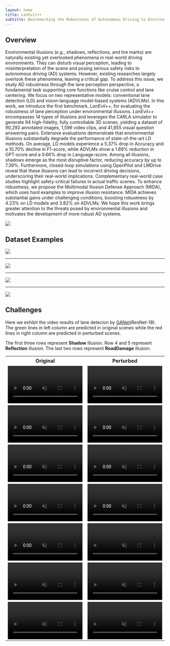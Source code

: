 ```yaml
---
layout: home
title: LanEvil++
subtitle: Benchmarking the Robustness of Autonomous Driving to Environmental Illusions: A Lane Perception Perspective
---
```


## Overview  

Environmental illusions (*e.g.*, shadows, reflections, and tire marks) are naturally existing yet overlooked phenomena in real-world driving environments. They can disturb visual perception, leading to misinterpretation of the scene and posing serious safety risks to autonomous driving (AD) systems. However, existing researches largely overlook these phenomena, leaving a critical gap.
To address this issue, we study AD robustness through the lane perception perspective, a fundamental task supporting core functions like cruise control and lane centering. We focus on two representative models: conventional lane detection (LD) and vision-language model-based systems (ADVLMs).
In this work, we introduce the first benchmark, *LanEvil++*, for evaluating the robustness of lane perception under environmental illusions. *LanEvil++* encompasses 14 types of illusions and leverages the CARLA simulator to generate 94 high-fidelity, fully controllable 3D scenes, yielding a dataset of 90,292 annotated images, 1,596 video clips, and 41,855 visual question answering pairs.
Extensive evaluations demonstrate that environmental illusions substantially degrade the performance of state-of-the-art LD methods. On average, LD models experience a 5.37% drop in Accuracy and a 10.70% decline in F1-score, while ADVLMs show a 1.89% reduction in GPT-score and a 0.66% drop in Language-score. Among all illusions, shadows emerge as the most disruptive factor, reducing accuracy by up to 7.39%. Furthermore, closed-loop simulations using OpenPilot and LMDrive reveal that these illusions can lead to incorrect driving decisions, underscoring their real-world implications. Complementary real-world case studies highlight safety-critical failures in actual traffic scenes. 
To enhance robustness, we propose the Multimodal Illusion Defense Approach (MIDA), which uses hard examples to improve illusion resistance. MIDA achieves substantial gains under challenging conditions, boosting robustness by 4.23% on LD models and 3.82% on ADVLMs. We hope this work brings greater attention to the threats posed by environmental illusions and motivates the development of more robust AD systems.

<!--<object data="/assets/img/framework_v2.pdf" type="application/pdf" > 
    <embed src="/assets/img/framework_v2.pdf"> 
    </embed> 
</object> -->

![](/assets/img/framework_gai.png)

## Dataset Examples

![](/assets/img/RoadDamage.png)

---

![](/assets/img/TrafficObstruction.png)

---

![](/assets/img/Shadow.png)

---

![](/assets/img/Reflection.png)

## Challenges

Here we exhibit the video results of lane detecion by <a href="https://github.com/Wolfwjs/GANet">GANet</a>(ResNet-18). The green lines in left column are predicted in original scenes while the red lines in right column are predicted in perturbed scenes.

The first three rows represent **Shadow** illusion. Row 4 and 5 represent **Reflection** illusion. The last two rows represent **RoadDamage** illusion.

<div>
<table border="0" style="max-width:100%; border-collapse: collapse; text-align:center; background: rgb(255, 255, 255);">
    <col align="center" width="50%">
    <col align="center"  width="50%">
    <tr>
        <th style="background: rgb(255, 255, 255);text-align:center; border: none">Original</th>
        <th style="background: rgb(255, 255, 255);text-align:center; border: none">Perturbed</th>
    </tr>
    <tr>
        <td style="background: rgb(255, 255, 255);border: none">
            <video controls autoplay loop muted width="100%">
                <source src="./assets/mp4s/Shadow/Rails/StraightAhead_Aside03_1_origin.mp4" type="video/mp4"> 
            </video>
        </td>
        <td style="background: rgb(255, 255, 255);border: none">
            <video controls autoplay loop muted width="100%">
                <source src="./assets/mp4s/Shadow/Rails/StraightAhead_Aside03_1_alt38azm280.mp4" type="video/mp4">
            </video> 
        </td>
    </tr>
    <tr>
        <td style="background: rgb(255, 255, 255);border: none">
            <video controls autoplay loop muted width="100%">
                <source src="./assets/mp4s/Shadow/Rails/Uphill_Aside05_1_origin.mp4" type="video/mp4"> 
            </video>
        </td>
        <td style="background: rgb(255, 255, 255);border: none">
            <video controls autoplay loop muted width="100%">
                <source src="./assets/mp4s/Shadow/Rails/Uphill_Aside05_1_alt30azm90.mp4" type="video/mp4"> 
            </video>
        </td>
    </tr>
    <tr>
        <td style="background: rgb(255, 255, 255);border: none">
            <video controls autoplay loop muted width="100%">
                <source src="./assets/mp4s/Shadow/Fence/StraightAhead_Grid03_1_origin.mp4" type="video/mp4"> 
            </video>
        </td>
        <td style="background: rgb(255, 255, 255);border: none">
            <video controls autoplay loop muted width="100%">
                <source src="./assets/mp4s/Shadow/Fence/StraightAhead_Grid03_1_alt9azm350.mp4" type="video/mp4"> 
            </video>
        </td>
    </tr>
    <tr>
        <td style="background: rgb(255, 255, 255);border: none">
            <video controls autoplay loop muted width="100%">
                <source src="./assets/mp4s/Reflection/SunLight/Bend_t06_1_origin.mp4" type="video/mp4"> 
            </video>
        </td>
        <td style="background: rgb(255, 255, 255);border: none">
            <video controls autoplay loop muted width="100%">
                <source src="./assets/mp4s/Reflection/SunLight/Bend_t06_1_pd70alt10.mp4"> 
            </video>
        </td>
    </tr>
    <tr>
        <td style="background: rgb(255, 255, 255);border: none">
            <video controls autoplay loop muted width="100%">
                <source src="./assets/mp4s/Reflection/StreetLight/StraightAhead_t03_2_wh_origin.mp4" type="video/mp4"> 
            </video>
        </td>
        <td style="background: rgb(255, 255, 255);border: none">
            <video controls autoplay loop muted width="100%">
                <source src="./assets/mp4s/Reflection/StreetLight/StraightAhead_t03_2_wh_pd70.mp4"> 
            </video>
        </td>
    </tr>
    <tr>
        <td style="background: rgb(255, 255, 255);border: none">
            <video controls autoplay loop muted width="100%">
                <source src="./assets/mp4s/RoadInfrastructure/Fence/Turning_White01_1_ClearNoon_origin.mp4" type="video/mp4"> 
            </video>
        </td>
        <td style="background: rgb(255, 255, 255);border: none">
            <video controls autoplay loop muted width="100%">
                <source src="./assets/mp4s/RoadInfrastructure/Fence/Turning_White01_1_azm45alt30_fence.mp4"> 
            </video>
        </td>
    </tr>
    <tr>
        <td style="background: rgb(255, 255, 255);border: none">
            <video controls autoplay loop muted width="100%">
                <source src="./assets/mp4s/RoadInfrastructure/TireMarks/Turning_1_ClearNightInitial.mp4" type="video/mp4"> 
            </video>
        </td>
        <td style="background: rgb(255, 255, 255);border: none">
            <video controls autoplay loop muted width="100%">
                <source src="./assets/mp4s/RoadInfrastructure/TireMarks/Turning_1_ClearNight.mp4"> 
            </video>
        </td>
    </tr>
</table>
</div>
